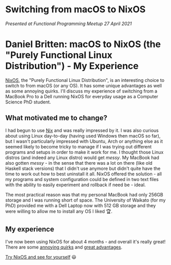 # Switching from macOS to NixOS
_Presented at Functional Programming Meetup 27 April 2021_

# Daniel Britten: macOS to NixOS (the "Purely Functional Linux Distribution") - My Experience

[NixOS](nixos.md), the "Purely Functional Linux Distribution", is an interesting choice to switch to from macOS (or any OS). It has some unique advantages as well as some annoying quirks. I'll discuss my experience of switching from a MacBook Pro to a Dell running NixOS for everyday usage as a Computer Science PhD student.

## What motivated me to change?
I had begun to use [Nix](nix.md) and was really impressed by it. I was also curious about using Linux day-to-day (having used Windows then macOS so far), but I wasn't particularly impressed with Ubuntu, Arch or anything else as it seemed likely to become tricky to manage if I was trying out different programs and setups in order to make it work for me. I thought those Linux distros (and indeed any Linux distro) would get *messy*. My MacBook had also gotten *messy* - in the sense that there was a lot on there (like old Haskell stack versions) that I didn't use anymore but didn't quite have the time to work out how to best uninstall it all. NixOS offered the solution - all my programs and system configuration could be defined in two text files with the ability to easily experiment and rollback if need be - ideal.

The most practical reason was that my personal MacBook had only 256GB storage and I was running short of space. The University of Waikato (for my PhD) provided me with a Dell Laptop now with 512 GB storage and they were willing to allow me to install any OS I liked 🏆.

## My experience
I've now been using NixOS for about 4 months - and overall it's really great! There are some [annoying quirks](nixos_annoying_quirks.md) and [great advantages](nixos_advantages.md).

[Try NixOS and see for yourself](trying_nixos.md) 😃
